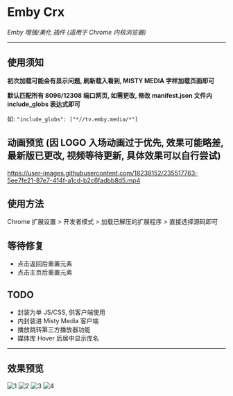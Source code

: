 # Emby Crx

_Emby 增强/美化 插件 (适用于 Chrome 内核浏览器)_

---

## 使用须知

**初次加载可能会有显示问题, 刷新载入看到, MISTY MEDIA 字样加载页面即可**

**默认匹配所有 8096/12308 端口网页, 如需更改, 修改 manifest.json 文件内 include_globs 表达式即可**

如: `"include_globs": ["*//tv.emby.media/*"]`

## 动画预览 (因 LOGO 入场动画过于优先, 效果可能略差, 最新版已更改, 视频等待更新, 具体效果可以自行尝试)

https://user-images.githubusercontent.com/18238152/235517763-5ee7fe21-87e7-414f-a1cd-b2c6fadbb8d5.mp4

## 使用方法

Chrome 扩展设置 > 开发者模式 > 加载已解压的扩展程序 > 直接选择源码即可

## 等待修复

-   点击返回后重置元素
-   点击主页后重置元素

## TODO

-   封装为单 JS/CSS, 供客户端使用
-   内封装进 Misty Media 客户端
-   播放跳转第三方播放器功能
-   媒体库 Hover 后居中显示库名

---

## 效果预览

![1](https://user-images.githubusercontent.com/18238152/235510774-666d9006-cbad-4b97-9a73-ad5334cb7eee.png) ![2](https://user-images.githubusercontent.com/18238152/235510867-4b71a870-6be6-46a5-b988-527d667b020d.png) ![3](https://user-images.githubusercontent.com/18238152/235510872-ef88ae87-6693-4c11-b7ad-0f05e1a5c583.png) ![4](https://user-images.githubusercontent.com/18238152/235510874-f2fe4715-eb68-4f7a-ac49-50dc5f4ef5aa.png)
